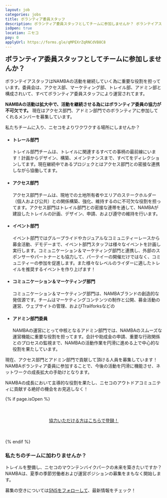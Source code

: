 ```yaml
---
layout: job
categories: jobs
title: ボランティア委員スタッフ
description: ボランティア委員スタッフとしてチームに参加しませんか？ ボランテイアスタッフはNAMBAの活動を継続していく為に重要な役割を担っています。委員会は、アクセス部、マーケティング部、トレイル部、アドミン部と構成されいて、すべてボランティア委員スタッフにより運営されてます。
isOpen: true
location: ニセコ
pay: 0
applyUrl: https://forms.gle/qMPEXrZqRNCdVB8C8
---
```

<h2 style="margin-top:0;" id="join-our-volunteer-subcommittee-teams"><span class="ja">ボランティア委員スタッフと<wbr>して<wbr>チームに<wbr>参加しませんか？</span></h2>

<span class="ja">ボランテイアスタッフは<wbr>NAMBAの<wbr>活動を<wbr>継続していく<wbr>為に<wbr>重要な<wbr>役割を<wbr>担っています。<wbr>委員会は、<wbr>アクセス部、<wbr>マーケティング部、<wbr>トレイル部、<wbr>アドミン部と<wbr>構成されいて、<wbr>すべて<wbr>ボランティア委員スタッフに<wbr>より<wbr>運営されてます。</span>

<strong><span class="ja">NAMBAの<wbr>活動は<wbr>拡大中で、<wbr>活動を<wbr>継続させる<wbr>為には<wbr>ボランティア委員の<wbr>協力が<wbr>不可欠です。</span></strong> <span class="ja">現在は<wbr>アクセス部門、<wbr>アドミン部門での<wbr>ボランティアに<wbr>参加してくれる<wbr>メンバーを<wbr>募集しています。</span>

<span class="ja">私たちチームに<wbr>入り、<wbr>ニセコを<wbr>より<wbr>ワクワクする<wbr>場所に<wbr>しませんか？</span>

- <h4>トレール部門</h4>
  <div class="desc"><span class="ja">トレイル部門チームは、<wbr>トレイルに<wbr>関連する<wbr>すべての<wbr>事柄の<wbr>最前線に<wbr>います！<wbr>計画から<wbr>デザイン、<wbr>構築、<wbr>メインテナンスまで、<wbr>すべてを<wbr>ディレクションしてます。<wbr>現在継続中である<wbr>プロジェクとは<wbr>アクセス部門との<wbr>密接な<wbr>連携しながら<wbr>協働してます。</span></div>
- <h4>アクセス部門</h4>
  <div class="desc"><span class="ja">アクセス部門チームは、<wbr>現地での<wbr>土地所<wbr>有者や<wbr>エリアの<wbr>ステークホルダー<wbr>（個人<wbr>および公共）との<wbr>関係<wbr>構築、<wbr>強化、<wbr>維持するのに<wbr>不可欠な<wbr>役割を<wbr>担ってます。<wbr>アクセス部門は<wbr>トレイル部門との<wbr>密接な<wbr>連帯を<wbr>通して、<wbr>NAMBAが<wbr>建設した<wbr>トレイルの<wbr>計画、<wbr>デザイン、<wbr>申請、<wbr>および遵守の<wbr>維持を<wbr>行います。</span></div>
- <h4>イベント部門</h4>
  <div class="desc"><span class="ja">イベント部門では<wbr>グループライドや<wbr>カジュアルな<wbr>コミュニティーレースから<wbr>募金活動、<wbr>デモデーまで、<wbr>イベント部門スタッフは<wbr>様々な<wbr>イベントを<wbr>計画し実行します。<wbr>コミュニケーション＆マーケティング部門と<wbr>連携し、<wbr>外部の<wbr>スポンサーや<wbr>パートナーとも<wbr>協力して、<wbr>パーテイーの<wbr>開催だけではなく、<wbr>コミュニティーの<wbr>参加を<wbr>促進します。<wbr>また<wbr>様々な<wbr>レベルの<wbr>ライダーに<wbr>適した<wbr>トレイルを<wbr>推奨する<wbr>イベントを<wbr>作り上げます！</span></div>
- <h4>コミュニケーション＆マーケティング部門</h4>
  <span class="ja">コミュニケーション＆マーケティング部門は、<wbr>NAMBAブランドの<wbr>創造的な<wbr>発信源です。<wbr>チームは<wbr>マーケティングコンテンツの<wbr>制作と<wbr>公開、<wbr>募金活動の<wbr>運営、<wbr>ウェブサイトの<wbr>管理、<wbr>およびTrailforksなどの<wbr
- <h4>アドミン部門委員</h4>
  <div class="desc"><span class="ja">NAMBAの<wbr>運営に<wbr>とって<wbr>中核と<wbr>なる<wbr>アドミン部門では、<wbr>NAMBAの<wbr>スムーズな<wbr>運営機能に<wbr>重要な<wbr>役割を<wbr>担ってます。<wbr>会計や<wbr>助成金の<wbr>申請、<wbr>重要な<wbr>行政関係との<wbr>プロセスの<wbr>監視まで、<wbr>NAMBAの<wbr>活動作業を<wbr>円滑に<wbr>進める<wbr>上で<wbr>中心的な<wbr>役割を<wbr>果たしています。</span></div>

<span class="ja">現在、<wbr>アクセス部門と<wbr>アドミン部門で<wbr>貢献して<wbr>頂ける<wbr>人員を<wbr>募集しています！<wbr>NAMBAボランティア委員に<wbr>参加する<wbr>ことで、<wbr>今後の<wbr>活動を<wbr>円滑に<wbr>機能させ、<wbr>ネットワークの<wbr>成長拡大の<wbr>手助けと<wbr>なります。</span>

<span class="ja">NAMBAの<wbr>成長に<wbr>おいて<wbr>主導的な<wbr>役割を<wbr>果たし、<wbr>ニセコの<wbr>アウトドアコミュニティに<wbr>貢献する<wbr>絶好の<wbr>機会を<wbr>お見逃しなく！</span>

{% if page.isOpen %}
<div style="text-align:center; margin:50px 0;">
  <a class="btn btn-primary" href="{{- page.applyUrl -}}" target="_blank"><span class="ja">協力いただける<wbr>方は<wbr>こちらで<wbr>登録！</span></a>
</div>
{% endif %}

### <span class="ja">私たちの<wbr>チームに<wbr>加わりませんか？</span>

<span class="ja">トレイルを<wbr>整備し、<wbr>ニセコの<wbr>マウンテンバイクパークの<wbr>未来を<wbr>築きたいですか？<wbr> NAMBAは、<wbr>夏季の<wbr>季節労働者および運営ポジションの<wbr>募集を<wbr>まも<wbr>なく<wbr>開始します。</span>

募集の空きについては<a href="https://www.instagram.com/nisekomtb/" target="_blank">SNSをフォローして</a>、最新情報をチェック！
